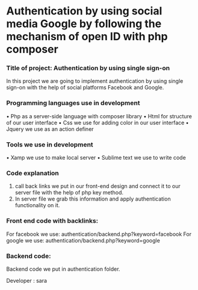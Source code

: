 <h1>Authentication by using social media Google by following the mechanism of open ID with php composer</h1>

<h3>Title of project: Authentication by using single sign-on</h3>

In this project we are going to implement authentication by using single sign-on with the help of social platforms Facebook and Google.

<h3>Programming languages use in development</h3>

•	Php as a server-side language with composer library
•	Html for structure of our user interface
•	Css we use for adding color in our user interface
•	Jquery we use as an action definer

<h3>Tools we use in development</h3>

•	Xamp we use to make local server
•	Sublime text we use to write code

<h3>Code explanation</h3>

1.	call back links we put in our front-end design and connect it to our server file with the help of php key method.
2.	In server file we grab this information and apply authentication functionality on it.
<h3>Front end code with backlinks:</h3>

For facebook we use: authentication/backend.php?keyword=facebook 
For google we use: authentication/backend.php?keyword=google

<h3>Backend code: </h3>
Backend code we put in authentication folder.

Developer : sara 

